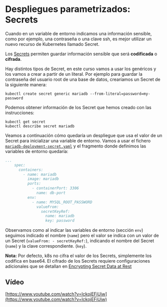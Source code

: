 # Despliegues parametrizados: Secrets

Cuando en un variable de entorno indicamos una información sensible,
como por ejemplo, una contraseña o una clave ssh, es mejor utilizar un
nuevo recurso de Kubernetes llamado Secret.

Los
[Secrets](https://kubernetes.io/docs/concepts/configuration/secret/)
permiten guardar información sensible que será **codificada** o
**cifrada**.

Hay distintos tipos de Secret, en este curso vamos a usar los
genéricos y los vamos a crear a partir de un literal. Por ejemplo para
guardar la contraseña del usuario root de una base de datos,
crearíamos un Secret de la siguiente manera:

    kubectl create secret generic mariadb --from-literal=password=my-password

Podemos obtener información de los Secret que hemos creado con las instrucciones:

    kubectl get secret
    kubectl describe secret mariadb

Veamos a continuación cómo quedaría un despliegue que usa el valor de
un Secret para inicializar una variable de entorno. Vamos a usar el
fichero
[`mariadb-deployment-secret.yaml`](files/mariadb-deployment-secret.yaml)
y el fragmento donde definimos las variables de entorno quedaría:

```yaml
...
    spec:
      containers:
        - name: mariadb
          image: mariadb
          ports:
            - containerPort: 3306
              name: db-port
          env:
            - name: MYSQL_ROOT_PASSWORD
              valueFrom:
                secretKeyRef:
                  name: mariadb
                  key: password
```
Observamos como al indicar las variables de entorno (sección
`env`) seguimos indicado el nombre (`name`) pero el valor se indica
con un valor de un Secret (`valueFrom: - secretKeyRef:`), indicando el
nombre del Secret (`name`) y la clave correspondiente. (`key`).

**Nota:** Por defecto, k8s no cifra el valor de los Secrets,
simplemente los codifica en base64. El cifrado de los Secrets requiere
configuraciones adicionales que se detallan en [Encrypting Secret Data
at
Rest](https://kubernetes.io/docs/tasks/administer-cluster/encrypt-data/)

## Vídeo

[https://www.youtube.com/watch?v=lckojEFiUiw](https://www.youtube.com/watch?v=lckojEFiUiw)
